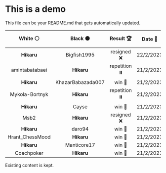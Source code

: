 # This is a demo

This file can be your README.md that gets automatically updated.

<!--START_SECTION:chessStats-->
<!-- Automatically generated with https://github.com/Balastrong/chess-stats-action -->

| White ⚪ | Black ⚫ | Result 🏆 | Date 📅 | Position 🗺️ |
|:---:|:---:|:---:|:---:|:---:|
| **Hikaru** | Bigfish1995 | resigned ❌ | 22/2/2023 | <a href="http://www.ee.unb.ca/cgi-bin/tervo/fen.pl?select=2R5/8/5P2/3p2K1/4p3/3k1r2/2p5/8 w - -">Link</a> |
| amintabatabaei | **Hikaru** | repetition ⏸️ | 21/2/2023 | <a href="http://www.ee.unb.ca/cgi-bin/tervo/fen.pl?select=8/1pk1R3/2p5/p2pNpr1/P2P4/1KP3P1/1P3n2/8 b - -">Link</a> |
| **Hikaru** | KhazarBabazada007 | win 🥇 | 21/2/2023 | <a href="http://www.ee.unb.ca/cgi-bin/tervo/fen.pl?select=8/7k/8/7p/1RNb4/1P3RPK/5P1P/r5r1 b - -">Link</a> |
| Mykola-Bortnyk | **Hikaru** | repetition ⏸️ | 21/2/2023 | <a href="http://www.ee.unb.ca/cgi-bin/tervo/fen.pl?select=8/pp5R/2pkb2R/3p1B2/3P1p2/2P5/PPK1q3/8 w - -">Link</a> |
| **Hikaru** | Cayse | win 🥇 | 21/2/2023 | <a href="http://www.ee.unb.ca/cgi-bin/tervo/fen.pl?select=8/1r6/1P3k1p/1R6/4p1P1/4P3/7P/5K2 b - -">Link</a> |
| Msb2 | **Hikaru** | resigned ❌ | 21/2/2023 | <a href="http://www.ee.unb.ca/cgi-bin/tervo/fen.pl?select=2n1rnk1/5pb1/3p1B2/1PpP2p1/2N1P2Q/5P2/2q1BP2/5K1R w - -">Link</a> |
| **Hikaru** | daro94 | win 🥇 | 21/2/2023 | <a href="http://www.ee.unb.ca/cgi-bin/tervo/fen.pl?select=7k/8/8/4N1QP/8/5P2/4K3/8 b - -">Link</a> |
| Hrant_ChessMood | **Hikaru** | win 🥇 | 21/2/2023 | <a href="http://www.ee.unb.ca/cgi-bin/tervo/fen.pl?select=R3Q3/1p5k/3p2pp/2p1bp2/8/6qP/3n3K/1r6 w - -">Link</a> |
| **Hikaru** | Manticore17 | win 🥇 | 21/2/2023 | <a href="http://www.ee.unb.ca/cgi-bin/tervo/fen.pl?select=3r1bk1/3P1pp1/1p2R2p/1P2N3/7P/6P1/5P2/3R2K1 b - -">Link</a> |
| Coachpoker | **Hikaru** | win 🥇 | 21/2/2023 | <a href="http://www.ee.unb.ca/cgi-bin/tervo/fen.pl?select=8/3b1k1p/2pP2p1/4Pn2/4rP2/1RR5/3K3P/8 w - -">Link</a> |

<!--END_SECTION:chessStats-->

Existing content is kept.
